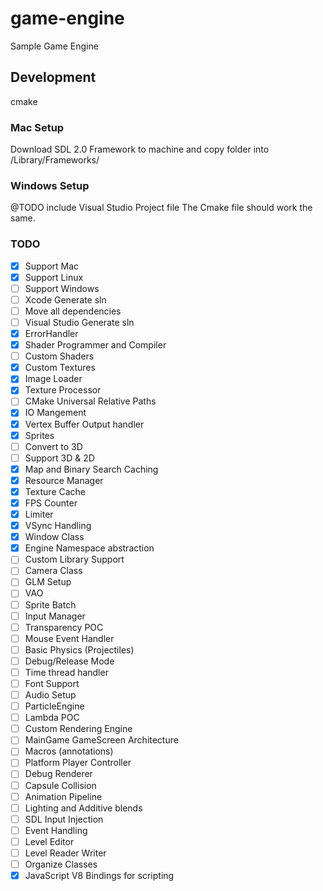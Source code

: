 # game-engine
Sample Game Engine


## Development

cmake

### Mac Setup

Download SDL 2.0 Framework to machine and copy folder into /Library/Frameworks/

### Windows Setup
@TODO include Visual Studio Project file
The Cmake file should work the same.

### TODO

- [x] Support Mac
- [x] Support Linux
- [ ] Support Windows
- [ ] Xcode Generate sln
- [ ] Move all dependencies
- [ ] Visual Studio Generate sln
- [x] ErrorHandler
- [x] Shader Programmer and Compiler
- [ ] Custom Shaders
- [x] Custom Textures
- [x] Image Loader
- [x] Texture Processor
- [ ] CMake Universal Relative Paths
- [x] IO Mangement
- [x] Vertex Buffer Output handler
- [x] Sprites
- [ ] Convert to 3D
- [ ] Support 3D & 2D
- [x] Map and Binary Search Caching
- [x] Resource Manager
- [x] Texture Cache
- [x] FPS Counter
- [x] Limiter
- [x] VSync Handling
- [x] Window Class
- [x] Engine Namespace abstraction
- [ ] Custom Library Support
- [ ] Camera Class
- [ ] GLM Setup
- [ ] VAO
- [ ] Sprite Batch
- [ ] Input Manager
- [ ] Transparency POC
- [ ] Mouse Event Handler
- [ ] Basic Physics (Projectiles)
- [ ] Debug/Release Mode
- [ ] Time thread handler
- [ ] Font Support
- [ ] Audio Setup
- [ ] ParticleEngine
- [ ] Lambda POC
- [ ] Custom Rendering Engine
- [ ] MainGame GameScreen Architecture
- [ ] Macros (annotations)
- [ ] Platform Player Controller
- [ ] Debug Renderer
- [ ] Capsule Collision
- [ ] Animation Pipeline
- [ ] Lighting and Additive blends
- [ ] SDL Input Injection
- [ ] Event Handling
- [ ] Level Editor
- [ ] Level Reader Writer
- [ ] Organize Classes
- [x] JavaScript V8 Bindings for scripting 